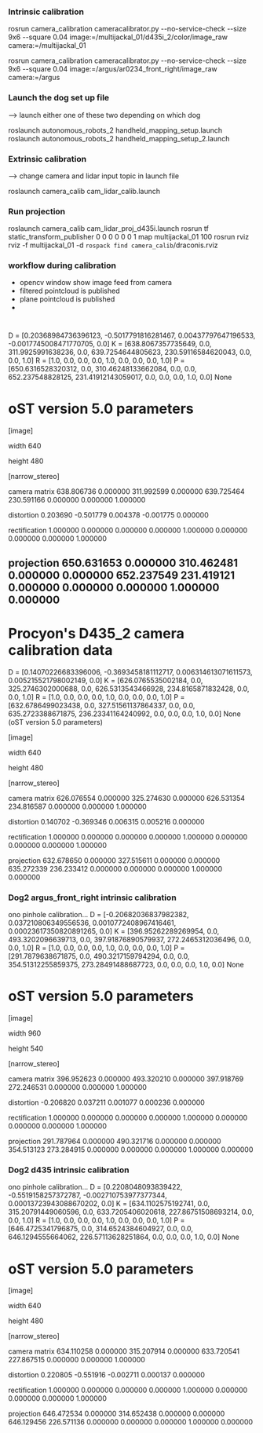 
### Intrinsic calibration
rosrun camera_calibration cameracalibrator.py --no-service-check --size 9x6 --square 0.04 image:=/multijackal_01/d435i_2/color/image_raw camera:=/multijackal_01

rosrun camera_calibration cameracalibrator.py --no-service-check --size 9x6 --square 0.04 image:=/argus/ar0234_front_right/image_raw camera:=/argus

### Launch the dog set up file
--> launch either one of these two depending on which dog

roslaunch autonomous_robots_2 handheld_mapping_setup.launch
roslaunch autonomous_robots_2 handheld_mapping_setup_2.launch

### Extrinsic calibration
--> change camera and lidar input topic in launch file

roslaunch camera_calib cam_lidar_calib.launch

### Run projection
roslaunch camera_calib cam_lidar_proj_d435i.launch
rosrun tf static_transform_publisher 0 0 0 0 0 0 1 map multijackal_01 100
rosrun rviz rviz -f multijackal_01 -d `rospack find camera_calib`/draconis.rviz


### workflow during calibration

- opencv window show image feed from camera
- filtered pointcloud is published
- plane pointcloud is published
- 



# 
D = [0.20368984736396123, -0.5017791816281467, 0.00437797647196533, -0.0017745008471770705, 0.0]
K = [638.8067357735649, 0.0, 311.9925991638236, 0.0, 639.7254644805623, 230.59116584620043, 0.0, 0.0, 1.0]
R = [1.0, 0.0, 0.0, 0.0, 1.0, 0.0, 0.0, 0.0, 1.0]
P = [650.6316528320312, 0.0, 310.46248133662084, 0.0, 0.0, 652.237548828125, 231.41912143059017, 0.0, 0.0, 0.0, 1.0, 0.0]
None
# oST version 5.0 parameters


[image]

width
640

height
480

[narrow_stereo]

camera matrix
638.806736 0.000000 311.992599
0.000000 639.725464 230.591166
0.000000 0.000000 1.000000

distortion
0.203690 -0.501779 0.004378 -0.001775 0.000000

rectification
1.000000 0.000000 0.000000
0.000000 1.000000 0.000000
0.000000 0.000000 1.000000

projection
650.631653 0.000000 310.462481 0.000000
0.000000 652.237549 231.419121 0.000000
0.000000 0.000000 1.000000 0.000000
--------------------------------------------------






# Procyon's D435_2 camera calibration data

D = [0.14070226683396006, -0.3693458181112717, 0.006314613071611573, 0.005215521798002149, 0.0]
K = [626.0765535002184, 0.0, 325.2746302000688, 0.0, 626.5313543466928, 234.8165871832428, 0.0, 0.0, 1.0]
R = [1.0, 0.0, 0.0, 0.0, 1.0, 0.0, 0.0, 0.0, 1.0]
P = [632.6786499023438, 0.0, 327.51561137864337, 0.0, 0.0, 635.2723388671875, 236.23341164240992, 0.0, 0.0, 0.0, 1.0, 0.0]
None
(oST version 5.0 parameters)


[image]

width
640

height
480

[narrow_stereo]

camera matrix
626.076554 0.000000 325.274630
0.000000 626.531354 234.816587
0.000000 0.000000 1.000000

distortion
0.140702 -0.369346 0.006315 0.005216 0.000000

rectification
1.000000 0.000000 0.000000
0.000000 1.000000 0.000000
0.000000 0.000000 1.000000

projection
632.678650 0.000000 327.515611 0.000000
0.000000 635.272339 236.233412 0.000000
0.000000 0.000000 1.000000 0.000000


### Dog2 argus_front_right intrinsic calibration

ono pinhole calibration...
D = [-0.20682036837982382, 0.037210806349556536, 0.0010772408967416461, 0.00023617350820891265, 0.0]
K = [396.95262289269954, 0.0, 493.3202096639713, 0.0, 397.91876890579937, 272.2465312036496, 0.0, 0.0, 1.0]
R = [1.0, 0.0, 0.0, 0.0, 1.0, 0.0, 0.0, 0.0, 1.0]
P = [291.7879638671875, 0.0, 490.3217159794294, 0.0, 0.0, 354.51312255859375, 273.28491488687723, 0.0, 0.0, 0.0, 1.0, 0.0]
None
# oST version 5.0 parameters


[image]

width
960

height
540

[narrow_stereo]

camera matrix
396.952623 0.000000 493.320210
0.000000 397.918769 272.246531
0.000000 0.000000 1.000000

distortion
-0.206820 0.037211 0.001077 0.000236 0.000000

rectification
1.000000 0.000000 0.000000
0.000000 1.000000 0.000000
0.000000 0.000000 1.000000

projection
291.787964 0.000000 490.321716 0.000000
0.000000 354.513123 273.284915 0.000000
0.000000 0.000000 1.000000 0.000000


### Dog2 d435 intrinsic calibration
ono pinhole calibration...
D = [0.2208048093839422, -0.5519158257372787, -0.002710753977377344, 0.00013723943088670202, 0.0]
K = [634.1102575192741, 0.0, 315.20791449060596, 0.0, 633.7205406020618, 227.86751508693214, 0.0, 0.0, 1.0]
R = [1.0, 0.0, 0.0, 0.0, 1.0, 0.0, 0.0, 0.0, 1.0]
P = [646.4725341796875, 0.0, 314.6524384604927, 0.0, 0.0, 646.1294555664062, 226.57113628251864, 0.0, 0.0, 0.0, 1.0, 0.0]
None
# oST version 5.0 parameters


[image]

width
640

height
480

[narrow_stereo]

camera matrix
634.110258 0.000000 315.207914
0.000000 633.720541 227.867515
0.000000 0.000000 1.000000

distortion
0.220805 -0.551916 -0.002711 0.000137 0.000000

rectification
1.000000 0.000000 0.000000
0.000000 1.000000 0.000000
0.000000 0.000000 1.000000

projection
646.472534 0.000000 314.652438 0.000000
0.000000 646.129456 226.571136 0.000000
0.000000 0.000000 1.000000 0.000000
